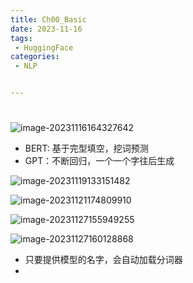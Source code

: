 ```yaml
---
title: Ch00_Basic
date: 2023-11-16
tags:
 - HuggingFace
categories:
 - NLP


---
```


# 

![image-20231116164327642](https://markdown-1301334775.cos.eu-frankfurt.myqcloud.com/image-20231116164327642.png)

+ BERT: 基于完型填空，挖词预测
+ GPT：不断回归，一个一个字往后生成

![image-20231119133151482](https://markdown-1301334775.cos.eu-frankfurt.myqcloud.com/image-20231119133151482.png)

![image-20231121174809910](https://markdown-1301334775.cos.eu-frankfurt.myqcloud.com/image-20231121174809910.png)



![image-20231127155949255](https://markdown-1301334775.cos.eu-frankfurt.myqcloud.com/image-20231127155949255.png)

![image-20231127160128868](https://markdown-1301334775.cos.eu-frankfurt.myqcloud.com/image-20231127160128868.png)

+ 只要提供模型的名字，会自动加载分词器
+ 

